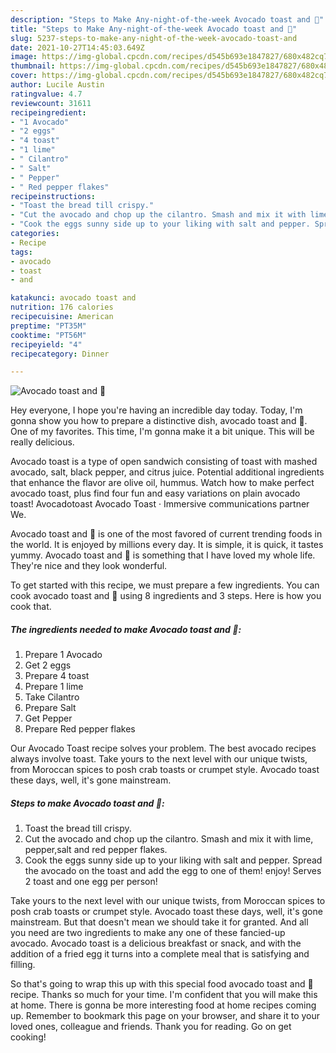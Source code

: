 ```yaml
---
description: "Steps to Make Any-night-of-the-week Avocado toast and 🥚"
title: "Steps to Make Any-night-of-the-week Avocado toast and 🥚"
slug: 5237-steps-to-make-any-night-of-the-week-avocado-toast-and
date: 2021-10-27T14:45:03.649Z
image: https://img-global.cpcdn.com/recipes/d545b693e1847827/680x482cq70/avocado-toast-and-recipe-main-photo.jpg
thumbnail: https://img-global.cpcdn.com/recipes/d545b693e1847827/680x482cq70/avocado-toast-and-recipe-main-photo.jpg
cover: https://img-global.cpcdn.com/recipes/d545b693e1847827/680x482cq70/avocado-toast-and-recipe-main-photo.jpg
author: Lucile Austin
ratingvalue: 4.7
reviewcount: 31611
recipeingredient:
- "1 Avocado"
- "2 eggs"
- "4 toast"
- "1 lime"
- " Cilantro"
- " Salt"
- " Pepper"
- " Red pepper flakes"
recipeinstructions:
- "Toast the bread till crispy."
- "Cut the avocado and chop up the cilantro. Smash and mix it with lime, pepper,salt and red pepper flakes."
- "Cook the eggs sunny side up to your liking with salt and pepper. Spread the avocado on the toast and add the egg to one of them! enjoy! Serves 2 toast and one egg per person!"
categories:
- Recipe
tags:
- avocado
- toast
- and

katakunci: avocado toast and 
nutrition: 176 calories
recipecuisine: American
preptime: "PT35M"
cooktime: "PT56M"
recipeyield: "4"
recipecategory: Dinner

---
```



![Avocado toast and 🥚](https://img-global.cpcdn.com/recipes/d545b693e1847827/680x482cq70/avocado-toast-and-recipe-main-photo.jpg)

Hey everyone, I hope you're having an incredible day today. Today, I'm gonna show you how to prepare a distinctive dish, avocado toast and 🥚. One of my favorites. This time, I'm gonna make it a bit unique. This will be really delicious.

Avocado toast is a type of open sandwich consisting of toast with mashed avocado, salt, black pepper, and citrus juice. Potential additional ingredients that enhance the flavor are olive oil, hummus. Watch how to make perfect avocado toast, plus find four fun and easy variations on plain avocado toast! Avocadotoast Avocado Toast · Immersive communications partner We.

Avocado toast and 🥚 is one of the most favored of current trending foods in the world. It is enjoyed by millions every day. It is simple, it is quick, it tastes yummy. Avocado toast and 🥚 is something that I have loved my whole life. They're nice and they look wonderful.


To get started with this recipe, we must prepare a few ingredients. You can cook avocado toast and 🥚 using 8 ingredients and 3 steps. Here is how you cook that.

<!--inarticleads1-->

##### The ingredients needed to make Avocado toast and 🥚:

1. Prepare 1 Avocado
1. Get 2 eggs
1. Prepare 4 toast
1. Prepare 1 lime
1. Take  Cilantro
1. Prepare  Salt
1. Get  Pepper
1. Prepare  Red pepper flakes


Our Avocado Toast recipe solves your problem. The best avocado recipes always involve toast. Take yours to the next level with our unique twists, from Moroccan spices to posh crab toasts or crumpet style. Avocado toast these days, well, it&#39;s gone mainstream. 

<!--inarticleads2-->

##### Steps to make Avocado toast and 🥚:

1. Toast the bread till crispy.
1. Cut the avocado and chop up the cilantro. Smash and mix it with lime, pepper,salt and red pepper flakes.
1. Cook the eggs sunny side up to your liking with salt and pepper. Spread the avocado on the toast and add the egg to one of them! enjoy! Serves 2 toast and one egg per person!


Take yours to the next level with our unique twists, from Moroccan spices to posh crab toasts or crumpet style. Avocado toast these days, well, it&#39;s gone mainstream. But that doesn&#39;t mean we should take it for granted. And all you need are two ingredients to make any one of these fancied-up avocado. Avocado toast is a delicious breakfast or snack, and with the addition of a fried egg it turns into a complete meal that is satisfying and filling. 

So that's going to wrap this up with this special food avocado toast and 🥚 recipe. Thanks so much for your time. I'm confident that you will make this at home. There is gonna be more interesting food at home recipes coming up. Remember to bookmark this page on your browser, and share it to your loved ones, colleague and friends. Thank you for reading. Go on get cooking!
